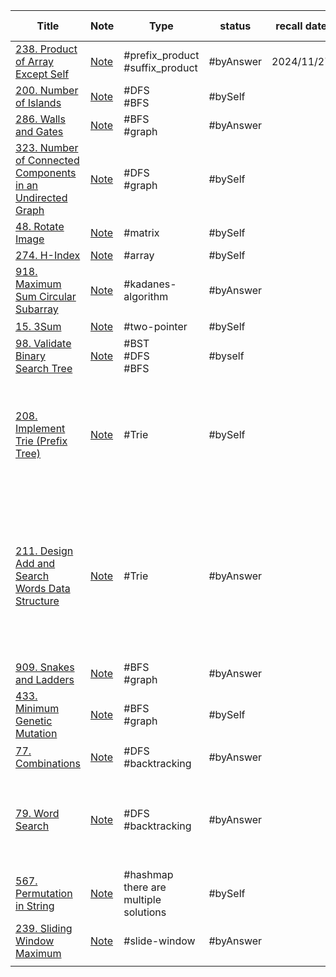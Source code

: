 
| Title                                                                                                                                              | Note                                                                        | Type                                     | status    | recall date | complete date | Time complexity                                                                           | Space complexity                                                                                                           |
| -------------------------------------------------------------------------------------------------------------------------------------------------- | --------------------------------------------------------------------------- | ---------------------------------------- | --------- | ----------- | ------------- | ----------------------------------------------------------------------------------------- | -------------------------------------------------------------------------------------------------------------------------- |
| [238. Product of Array Except Self](https://leetcode.com/problems/product-of-array-except-self/)                                                   | [Note](questions/238-Product-of-Array-Except-Self)                          | #prefix_product #suffix_product          | #byAnswer | 2024/11/27  | 2024/10/28    |                                                                                           |                                                                                                                            |
| [200. Number of Islands](https://leetcode.com/problems/number-of-islands/)                                                                         | [Note](questions/200-Number-of-Islands)                                     | #DFS<br>#BFS                             | #bySelf   |             | 2024/10/28    |                                                                                           |                                                                                                                            |
| [286. Walls and Gates](https://leetcode.com/problems/walls-and-gates/)                                                                             | [Note](questions/286-Walls-and-Gates)                                       | #BFS<br>#graph                           | #byAnswer |             | 2024/10/29    |                                                                                           |                                                                                                                            |
| [323. Number of Connected Components in an Undirected Graph](https://leetcode.com/problems/number-of-connected-components-in-an-undirected-graph/) | [Note](questions/323-Number-of-Connected-Components-in-an-Undirected-Graph) | #DFS<br>#graph                           | #bySelf   |             | 2024/10/30    |                                                                                           |                                                                                                                            |
| [48. Rotate Image](https://leetcode.com/problems/rotate-image/)                                                                                    | [Note](questions/48-Rotate-Image)                                           | #matrix                                  | #bySelf   |             | 2024/11/01    | O(n)                                                                                      | O(1)                                                                                                                       |
| [274. H-Index](https://leetcode.com/problems/h-index/)                                                                                             | [Note](questions/274-H-Index)                                               | #array                                   | #bySelf   |             | 2024/11/03    | O(n)                                                                                      | O(1)                                                                                                                       |
| [918. Maximum Sum Circular Subarray](https://leetcode.com/problems/maximum-sum-circular-subarray/)                                                 | [Note](918-Maximum-Sum-Circular-Subarray)                                   | #kadanes-algorithm                       | #byAnswer |             | 2024/11/06    | O(n)                                                                                      | O(1)                                                                                                                       |
| [15. 3Sum](https://leetcode.com/problems/3sum/)                                                                                                    | [Note]()                                                                    | #two-pointer                             | #bySelf   |             | 2024/11/06    | O(**$n^2$**)                                                                              | O(n)                                                                                                                       |
| [98. Validate Binary Search Tree](https://leetcode.com/problems/validate-binary-search-tree/)                                                      | [Note](98-Validate-Binary-Search-Tree)                                      | #BST<br>#DFS<br>#BFS                     | #byself   |             | 2024/11/15    | O(n)                                                                                      | O(n)                                                                                                                       |
| [208. Implement Trie (Prefix Tree)](https://leetcode.com/problems/implement-trie-prefix-tree/)                                                     | [Note](208-Implement-Trie-(Prefix-Tree))                                    | #Trie                                    | #bySelf   |             | 2024/11/15    | Insert:O(n)<br>n is the length of key<br>Search:O(n)<br>n is the length of searching word | Insert:(n)<br>n is the length of key<br>Search:O(n)<br>n is the length of searching word                                   |
| [211. Design Add and Search Words Data Structure](https://leetcode.com/problems/design-add-and-search-words-data-structure/)                       | [Note](211-Design-Add-and-Search-Words-Data-Structure)                      | #Trie                                    | #byAnswer |             | 2024/11/16    | 1. O(n) for normal case<br>2. O(n*m) for case contains "."                                | 1. search O(1) for normal case<br>2. search O(n) for case which contains '.' because needs to reach the longest tree level |
| [909. Snakes and Ladders](https://leetcode.com/problems/snakes-and-ladders/)                                                                       | [Note](909-Snakes-and-Ladders)                                              | #BFS<br>#graph                           | #byAnswer |             | 2024/11/19    | O(**$n^2$**)                                                                              | O(**$n^2$**)                                                                                                               |
| [433. Minimum Genetic Mutation](https://leetcode.com/problems/minimum-genetic-mutation/)                                                           | [Note]()                                                                    | #BFS<br>#graph                           | #bySelf   |             | 2024/11/21    | O(B)<br>B = bank.length                                                                   | O(B)<br>B = bank.length                                                                                                    |
| [77. Combinations](https://leetcode.com/problems/combinations/)                                                                                    | [Note](77-Combinations)                                                     | #DFS<br>#backtracking                    | #byAnswer |             | 2024/11/26    | O(k*C(n取k))                                                                               | O(k)                                                                                                                       |
| [79. Word Search](https://leetcode.com/problems/word-search/)                                                                                      | [Note](79-Word-Search)                                                      | #DFS<br>#backtracking                    | #byAnswer |             | 2024/12/02    | O(n * $4^L$)<br>1. n is the number of cells<br>2. L is the length of the word             | O(L)<br>L is the length of word                                                                                            |
| [567. Permutation in String](https://leetcode.com/problems/permutation-in-string/)                                                                 | [Note]()                                                                    | #hashmap<br>there are multiple solutions | #bySelf   |             | 2024/12/03    |                                                                                           |                                                                                                                            |
| [239. Sliding Window Maximum](https://leetcode.com/problems/sliding-window-maximum/)                                                               | [Note]()                                                                    | #slide-window                            | #byAnswer |             | 2024/12/17    | O(n)                                                                                      | O(k)                                                                                                                       |
|                                                                                                                                                    |                                                                             |                                          |           |             |               |                                                                                           |                                                                                                                            |

